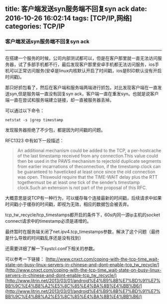 title: 客户端发送syn服务端不回复syn ack
date: 2016-10-26 16:02:14
tags: [TCP/IP,网络]
categories: TCP/IP
---
### 客户端发送syn服务端不回复syn ack
***
在搭建一个服务的时候，公司内部测试都可以，但是在客户那里就一直无法访问服务器，试了多部手机都不行，最后发现客户那里安卓手机都无法访问服务，ios手机可以正常访问服务(安卓是linux内核默认开启了时间戳，ios是BSD默认没有开启时间戳)。

<!--more-->

那只好抓包看了，然后在客户端和服务端两端进行抓包，对比发现客户端在一直发送syn,但是服务端一直没有回复syn ack，客户端一直在重发syn。也就是说客户端一直在尝试和服务端建立链接，却一直被服务器丢掉。

可以通过以下命令：

    netstat -s |grep timestamp

发现服务器拒绝了不少包，都是因为时间戳的问题。

 RFC1323 中有如下一段描述：

> An additional mechanism could be added to the TCP, a per-hostcache of the last timestamp received from any connection.This value could then be used in the PAWS mechanism to rejectold duplicate segments from earlier incarnations of theconnection, if the timestamp clock can be guaranteed to haveticked at least once since the old connection was open. Thiswould require that the TIME-WAIT delay plus the RTT togethermust be at least one tick of the sender’s timestamp clock.Such an extension is not part of the proposal of this RFC.

 大概意思是说TCP有一种行为，可以缓存每个连接最新的时间戳，后续请求中如果时间戳小于缓存的时间戳，即视为无效，相应的数据包会被丢弃。 

  tcp_tw_recycle/tcp_timestamps都开启的条件下，60s内同一源ip主机的socket connect请求中的timestamp必须是递增的。

最终暂时在服务端关闭了net.ipv4.tcp_timestamps参数，解决了这个问题（最终是什么导致的时间戳乱序还是没有找到）

还需要详细了解一下systcl.conf下相关的参数。

可以参考一下链接：
[http://www.cnxct.com/coping-with-the-tcp-time_wait-state-on-busy-linux-servers-in-chinese-and-dont-enable-tcp_tw_recycle/](http://www.cnxct.com/coping-with-the-tcp-time_wait-state-on-busy-linux-servers-in-chinese-and-dont-enable-tcp_tw_recycle/)
[http://www.litrin.net/2013/03/01/android%E4%B9%8B%E7%BD%91%E7%BB%9C%E4%B8%A2%E5%8C%85%E4%BA%8B%E4%BB%B6/](http://www.litrin.net/2013/03/01/android%E4%B9%8B%E7%BD%91%E7%BB%9C%E4%B8%A2%E5%8C%85%E4%BA%8B%E4%BB%B6/)

